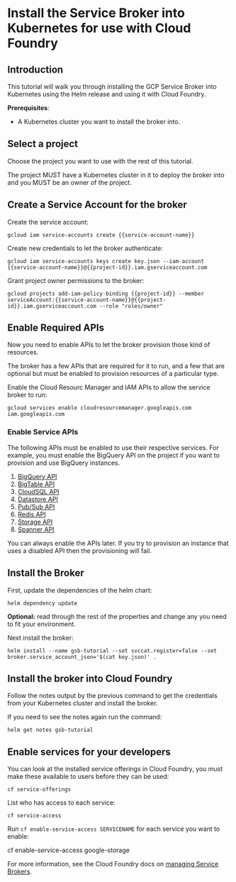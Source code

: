 # Install the Service Broker into Kubernetes for use with Cloud Foundry

## Introduction

This tutorial will walk you through installing the GCP Service Broker into
Kubernetes using the Helm release and using it with Cloud Foundry.

<walkthrough-tutorial-duration duration="15">
</walkthrough-tutorial-duration>

**Prerequisites**:

* A Kubernetes cluster you want to install the broker into.

## Select a project

Choose the project you want to use with the rest of this tutorial.

The project MUST have a Kubernetes cluster in it to deploy the broker into and
you MUST be an owner of the project.


<walkthrough-project-setup permissions="project.owner">
</walkthrough-project-setup>

## Create a Service Account for the broker

<walkthrough-watcher-constant key="service-account-name" value="gcp-service-broker">
</walkthrough-watcher-constant>


Create the service account:

    gcloud iam service-accounts create {{service-account-name}}

Create new credentials to let the broker authenticate:

    gcloud iam service-accounts keys create key.json --iam-account {{service-account-name}}@{{project-id}}.iam.gserviceaccount.com

Grant project owner permissions to the broker:

    gcloud projects add-iam-policy-binding {{project-id}} --member serviceAccount:{{service-account-name}}@{{project-id}}.iam.gserviceaccount.com --role "roles/owner"

## Enable Required APIs

Now you need to enable APIs to let the broker provision those kind of resources.

The broker has a few APIs that are required for it to run, and a few that are
optional but must be enabled to provision resources of a particular type.

Enable the Cloud Resourc Manager and IAM APIs to allow the service broker to run:

    gcloud services enable cloudresourcemanager.googleapis.com iam.googleapis.com

### Enable Service APIs

The following APIs must be enabled to use their respective services.
For example, you must enable the BigQuery API on the project if you want to
provision and use BigQuery instances.

1. [BigQuery API](https://console.cloud.google.com/apis/api/bigquery/overview)
1. [BigTable API](https://console.cloud.google.com/apis/api/bigtableadmin/overview)
1. [CloudSQL API](https://console.cloud.google.com/apis/library/sql-component.googleapis.com)
1. [Datastore API](https://console.cloud.google.com/apis/api/datastore.googleapis.com/overview)
1. [Pub/Sub API](https://console.cloud.google.com/apis/api/pubsub/overview)
1. [Redis API](https://console.cloud.google.com/apis/api/redis.googleapis.com/overview)
1. [Storage API](https://console.cloud.google.com/apis/api/storage_component/overview)
1. [Spanner API](https://console.cloud.google.com/apis/api/spanner/overview)

You can always enable the APIs later. If you try to provision an instance that
uses a disabled API then the provisioning will fail.

## Install the Broker

First, update the dependencies of the helm chart:

    helm dependency update

**Optional:** read through the rest of the properties and change any you need
   to fit your environment.

Next install the broker:

    helm install --name gsb-tutorial --set svccat.register=false --set broker.service_account_json='$(cat key.json)' .


## Install the broker into Cloud Foundry

Follow the notes output by the previous command to get the credentials from your
Kubernetes cluster and install the broker.

If you need to see the notes again run the command:

    helm get notes gsb-tutorial

## Enable services for your developers

You can look at the installed service offerings in Cloud Foundry, you must make
these available to users before they can be used:

    cf service-offerings

List who has access to each service:

    cf service-access

Run `cf enable-service-access SERVICENAME` for each service you want to enable:

  cf enable-service-access google-storage

For more information, see the Cloud Foundry docs on [managing Service Brokers](https://docs.cloudfoundry.org/services/managing-service-brokers.html).
